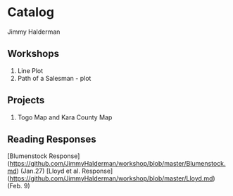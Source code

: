 # Catalog

Jimmy Halderman

## Workshops

1. Line Plot
2. Path of a Salesman - plot

## Projects 
1. Togo Map and Kara County Map

## Reading Responses

[Blumenstock Response] (https://github.com/JimmyHalderman/workshop/blob/master/Blumenstock.md) (Jan.27)
[Lloyd et al. Response] (https://github.com/JimmyHalderman/workshop/blob/master/Lloyd.md) (Feb. 9)


